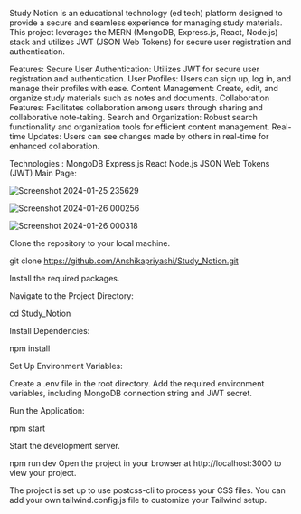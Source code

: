 Study Notion is an educational technology (ed tech) platform designed to provide a secure and seamless experience for managing study materials. 
This project leverages the MERN (MongoDB, Express.js, React, Node.js) stack and utilizes JWT (JSON Web Tokens) for secure user registration and authentication.

Features:
Secure User Authentication: Utilizes JWT for secure user registration and authentication.
User Profiles: Users can sign up, log in, and manage their profiles with ease.
Content Management: Create, edit, and organize study materials such as notes and documents.
Collaboration Features: Facilitates collaboration among users through sharing and collaborative note-taking.
Search and Organization: Robust search functionality and organization tools for efficient content management.
Real-time Updates: Users can see changes made by others in real-time for enhanced collaboration.

Technologies : 
MongoDB
Express.js
React
Node.js
JSON Web Tokens (JWT)
Main Page:

![Screenshot 2024-01-25 235629](https://github.com/Anshikapriyashi/Study_Notion/assets/54404819/d51a30cc-27ee-41fd-86b6-e3f2fd7b7489)


![Screenshot 2024-01-26 000256](https://github.com/Anshikapriyashi/Study_Notion/assets/54404819/b32a0aa9-a2a7-4dd8-b51f-1ea7191d6a6a)


![Screenshot 2024-01-26 000318](https://github.com/Anshikapriyashi/Study_Notion/assets/54404819/a375fd9d-a647-44f8-8a9f-7270551e666c)





Clone the repository to your local machine.

git clone https://github.com/Anshikapriyashi/Study_Notion.git


Install the required packages.

Navigate to the Project Directory:

cd Study_Notion

Install Dependencies:

npm install


Set Up Environment Variables:

Create a .env file in the root directory.
Add the required environment variables, including MongoDB connection string and JWT secret.

Run the Application:

npm start

Start the development server.

npm run dev
Open the project in your browser at http://localhost:3000 to view your project.

The project is set up to use postcss-cli to process your CSS files. You can add your own tailwind.config.js file to customize your Tailwind setup.
